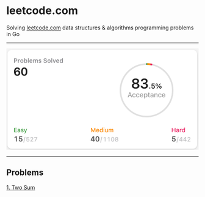 # leetcode.com

Solving [leetcode.com](https://leetcode.com/) data structures & algorithms programming problems in Go

---

<img alt="Progress" src="https://github.com/ju-popov/leetcode.com/raw/main/media/progress.png" />

---

## Problems

[1. Two Sum](https://github.com/ju-popov/leetcode.com/tree/main/problems/two-sum)
